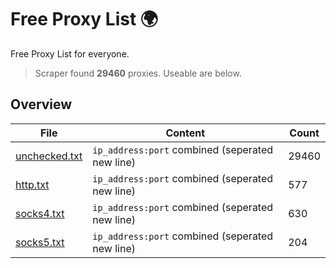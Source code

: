 
# Free Proxy List 🌍

Free Proxy List for everyone.
> Scraper found **29460** proxies. Useable are below.

## Overview

|File|Content|Count|
|----|-------|-----|
|[unchecked.txt](https://raw.githubusercontent.com/yemixzy/proxy-list/main/proxies/unchecked.txt)|`ip_address:port` combined (seperated new line)|29460|
|[http.txt](https://raw.githubusercontent.com/yemixzy/proxy-list/main/proxies/http.txt)|`ip_address:port` combined (seperated new line)|577|
|[socks4.txt](https://raw.githubusercontent.com/yemixzy/proxy-list/main/proxies/socks4.txt)|`ip_address:port` combined (seperated new line)|630|
|[socks5.txt](https://raw.githubusercontent.com/yemixzy/proxy-list/main/proxies/socks5.txt)|`ip_address:port` combined (seperated new line)|204|

